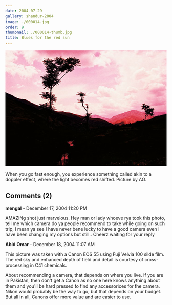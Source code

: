 ```yaml
---
date: 2004-07-29
gallery: shandur-2004
image: ./000014.jpg
order: 9
thumbnail: ./000014-thumb.jpg
title: Blues for the red sun
---
```


![Blues for the red sun](./000014.jpg)

When you go fast enough, you experience something called akin to a doppler effect, where the light becomes red shifted. Picture by AO.

<div id="comments">

## Comments (2)

<div id="comment">

**mengal** - December 17, 2004 11:20 PM

AMAZINg shot just marvelous. Hey man or lady whoeve rya took this photo, tell me which camera do ya people recommend to take while going on such trip, I mean ya see I have never bene lucky to have a good camera even I have been changing my options but still.. Cheerz waiting for your reply

</div>

<div id="comment">

**Abid Omar** - December 18, 2004 11:07 AM

This picture was taken with a Canon EOS 55 using Fuji Velvia 100 silde film. The red sky and enhanced depth of field and detail is courtesy of cross-processing in C41 chemicals.

About recommending a camera, that depends on where you live. If you are in Pakistan, then don't get a Canon as no one here knows anything about them and you'll be hard pressed to find any accessorices for the camera. Nikon would probably be the way to go, but that depends on your budget. But all in all, Canons offer more value and are easier to use.

</div>

</div>